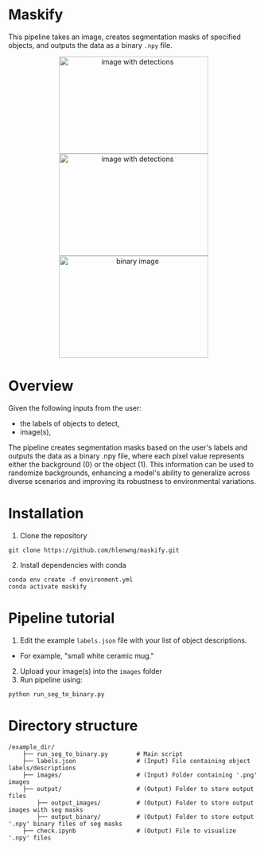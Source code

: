 # Maskify
This pipeline takes an image, creates segmentation masks of specified objects, and outputs the data as a binary `.npy` file.
<center>
  <img src="https://github.com/user-attachments/assets/2aa7e6e9-50c1-45f9-adb1-4c476ab5703b" alt="image with detections" width="300" height="195">
  <img src="https://github.com/user-attachments/assets/ae5aaeae-0f61-4f57-9eb1-d5d7659a1496" alt="image with detections" width="300" height="205">
  <img src="https://github.com/user-attachments/assets/f6d3a5b1-8014-415f-b701-1154a5c8fd1c" alt="binary image" width="300" height="205">
</center>

# Overview
Given the following inputs from the user:
- the labels of objects to detect,
- image(s),
  
The pipeline creates segmentation masks based on the user's labels and outputs the data as a binary .npy file, where each pixel value represents either the background (0) or the object (1). This information can be used to randomize backgrounds, enhancing a model's ability to generalize across diverse scenarios and improving its robustness to environmental variations.

# Installation
1. Clone the repository
```
git clone https://github.com/hlenwng/maskify.git
```
2. Install dependencies with conda
```
conda env create -f environment.yml
conda activate maskify
```

# Pipeline tutorial
1. Edit the example `labels.json` file with your list of object descriptions. 
- For example, "small white ceramic mug."
2. Upload your image(s) into the `images` folder
3. Run pipeline using:
```
python run_seg_to_binary.py
```

# Directory structure
```
/example_dir/
    ├── run_seg_to_binary.py        # Main script
    ├── labels.json                 # (Input) File containing object labels/descriptions
    ├── images/                     # (Input) Folder containing '.png' images
    ├── output/                     # (Output) Folder to store output files
        ├── output_images/          # (Output) Folder to store output images with seg masks
        ├── output_binary/          # (Output) Folder to store output '.npy' binary files of seg masks
    ├── check.ipynb                 # (Output) File to visualize '.npy' files
```
